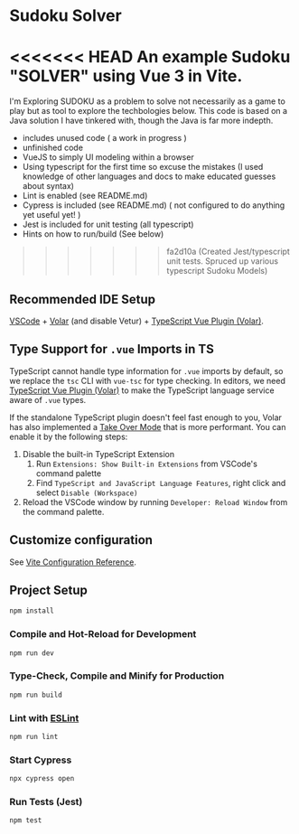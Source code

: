 # Sudoku Solver

<<<<<<< HEAD
An example Sudoku "SOLVER" using Vue 3 in Vite.
=======
I'm Exploring SUDOKU as a problem to solve not necessarily as a game
to play but as tool to explore the techbologies below. This code is based
on a Java solution I have tinkered with, though the Java is far more indepth.
    
- includes unused code ( a work in progress )
- unfinished code
- VueJS to simply UI modeling within a browser
- Using typescript for the first time so excuse the mistakes
  (I used knowledge of other languages and docs to make
   educated guesses about syntax)
- Lint is enabled (see README.md)
- Cypress is included (see README.md)
  ( not configured to do anything yet useful yet! )
- Jest is included for unit testing (all typescript)
- Hints on how to run/build (See below)
>>>>>>> fa2d10a (Created Jest/typescript unit tests.  Spruced up various typescript Sudoku Models)

## Recommended IDE Setup

[VSCode](https://code.visualstudio.com/) + [Volar](https://marketplace.visualstudio.com/items?itemName=Vue.volar) (and disable Vetur) + [TypeScript Vue Plugin (Volar)](https://marketplace.visualstudio.com/items?itemName=Vue.vscode-typescript-vue-plugin).

## Type Support for `.vue` Imports in TS

TypeScript cannot handle type information for `.vue` imports by default, so we replace the `tsc` CLI with `vue-tsc` for type checking. In editors, we need [TypeScript Vue Plugin (Volar)](https://marketplace.visualstudio.com/items?itemName=Vue.vscode-typescript-vue-plugin) to make the TypeScript language service aware of `.vue` types.

If the standalone TypeScript plugin doesn't feel fast enough to you, Volar has also implemented a [Take Over Mode](https://github.com/johnsoncodehk/volar/discussions/471#discussioncomment-1361669) that is more performant. You can enable it by the following steps:

1. Disable the built-in TypeScript Extension
    1) Run `Extensions: Show Built-in Extensions` from VSCode's command palette
    2) Find `TypeScript and JavaScript Language Features`, right click and select `Disable (Workspace)`
2. Reload the VSCode window by running `Developer: Reload Window` from the command palette.

## Customize configuration

See [Vite Configuration Reference](https://vitejs.dev/config/).

## Project Setup

```sh
npm install
```

### Compile and Hot-Reload for Development

```sh
npm run dev
```

### Type-Check, Compile and Minify for Production

```sh
npm run build
```

### Lint with [ESLint](https://eslint.org/)

```sh
npm run lint
```

### Start Cypress

```sh
npx cypress open
```

### Run Tests (Jest)

```sh
npm test
```

